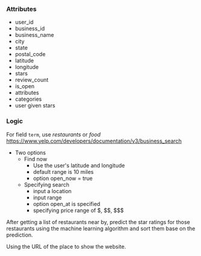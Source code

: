 ### Attributes
* user_id
* business_id
* business_name
* city
* state
* postal_code
* latitude
* longitude
* stars
* review_count
* is_open
* attributes
* categories
* user given stars

### Logic
For field `term`, use *restaurants* or *food*
<https://www.yelp.com/developers/documentation/v3/business_search>

* Two options
	* Find now
		* Use the user's latitude and longitude
		* default range is 10 miles
		* option open_now = true
	* Specifying search
		* input a location
		* input range
		* option open_at is specified
		* specifying price range of \$, \$\$, \$\$\$

After getting a list of restaurants near by, predict the star ratings for those restaurants using the machine learning algorithm and sort them base on the prediction.

Using the URL of the place to show the website.